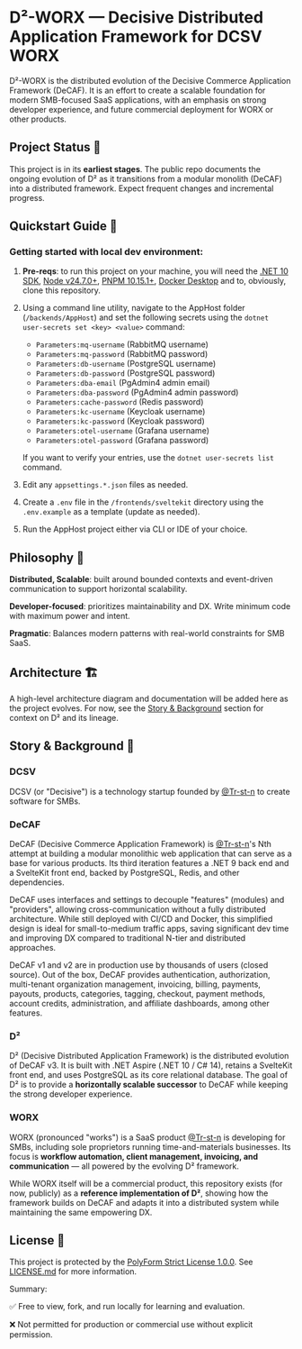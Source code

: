 # D²-WORX — Decisive Distributed Application Framework for DCSV WORX
D²-WORX is the distributed evolution of the Decisive Commerce Application Framework (DeCAF). It is an effort to create a scalable foundation for modern SMB-focused SaaS applications, with an emphasis on strong developer experience, and future commercial deployment for WORX or other products.

## Project Status 🚨
This project is in its **earliest stages**. The public repo documents the ongoing evolution of D² as it transitions from a modular monolith (DeCAF) into a distributed framework. Expect frequent changes and incremental progress.

## Quickstart Guide 🚀

### Getting started with local dev environment:
1. **Pre-reqs**: to run this project on your machine, you will need the [.NET 10 SDK](https://dotnet.microsoft.com/en-us/download/dotnet/10.0), [Node v24.7.0+](https://nodejs.org/en/download), [PNPM 10.15.1+](https://pnpm.io/installation), [Docker Desktop](https://docs.docker.com/desktop/setup/install/windows-install/) and to, obviously, clone this repository.
2. Using a command line utility, navigate to the AppHost folder (`/backends/AppHost`) and set the following secrets using the `dotnet user-secrets set <key> <value>` command:

    - `Parameters:mq-username` (RabbitMQ username)
    - `Parameters:mq-password` (RabbitMQ password)
    - `Parameters:db-username` (PostgreSQL username)
    - `Parameters:db-password` (PostgreSQL password)
    - `Parameters:dba-email` (PgAdmin4 admin email)
    - `Parameters:dba-password` (PgAdmin4 admin password)
    - `Parameters:cache-password` (Redis password)
    - `Parameters:kc-username` (Keycloak username)
    - `Parameters:kc-password` (Keycloak password)
    - `Parameters:otel-username` (Grafana username)
    - `Parameters:otel-password` (Grafana password)

    If you want to verify your entries, use the `dotnet user-secrets list` command.

3. Edit any `appsettings.*.json` files as needed.
4. Create a `.env` file in the `/frontends/sveltekit` directory using the `.env.example` as a template (update as needed).
5. Run the AppHost project either via CLI or IDE of your choice.

## Philosophy 🤔
**Distributed, Scalable**: built around bounded contexts and event-driven communication to support horizontal scalability.

**Developer-focused**: prioritizes maintainability and DX. Write minimum code with maximum power and intent.

**Pragmatic**: Balances modern patterns with real-world constraints for SMB SaaS.

## Architecture 🏗️
A high-level architecture diagram and documentation will be added here as the project evolves.
For now, see the [Story & Background](#story--background-) section for context on D² and its lineage.

## Story & Background 🌙

### DCSV
DCSV (or "Decisive") is a technology startup founded by [@Tr-st-n](http://github.com/tr-st-n) to create software for SMBs.

### DeCAF
DeCAF (Decisive Commerce Application Framework) is [@Tr-st-n](http://github.com/tr-st-n)'s Nth attempt at building a modular monolithic web application that can serve as a base for various products. Its third iteration features a .NET 9 back end and a SvelteKit front end, backed by PostgreSQL, Redis, and other dependencies.

DeCAF uses interfaces and settings to decouple "features" (modules) and "providers", allowing cross-communication without a fully distributed architecture. While still deployed with CI/CD and Docker, this simplified design is ideal for small-to-medium traffic apps, saving significant dev time and improving DX compared to traditional N-tier and distributed approaches.

DeCAF v1 and v2 are in production use by thousands of users (closed source). Out of the box, DeCAF provides authentication, authorization, multi-tenant organization management, invoicing, billing, payments, payouts, products, categories, tagging, checkout, payment methods, account credits, administration, and affiliate dashboards, among other features.

### D²
D² (Decisive Distributed Application Framework) is the distributed evolution of DeCAF v3. It is built with .NET Aspire (.NET 10 / C# 14), retains a SvelteKit front end, and uses PostgreSQL as its core relational database. The goal of D² is to provide a **horizontally scalable successor** to DeCAF while keeping the strong developer experience.

### WORX
WORX (pronounced "works") is a SaaS product [@Tr-st-n](http://github.com/tr-st-n) is developing for SMBs, including sole proprietors running time-and-materials businesses. Its focus is **workflow automation, client management, invoicing, and communication** — all powered by the evolving D² framework.

While WORX itself will be a commercial product, this repository exists (for now, publicly) as a **reference implementation of D²**, showing how the framework builds on DeCAF and adapts it into a distributed system while maintaining the same empowering DX.

## License 📜
This project is protected by the [PolyForm Strict License 1.0.0](https://polyformproject.org/licenses/strict/1.0.0). See [LICENSE.md](/LICENSE.md) for more information.

Summary:

✅ Free to view, fork, and run locally for learning and evaluation.

❌ Not permitted for production or commercial use without explicit permission.
